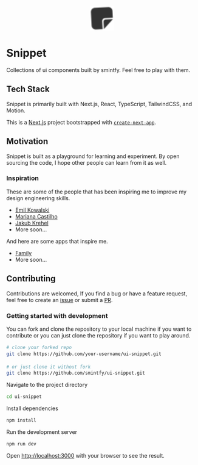 <p align="center">
  <picture>
    <img src="app/icon.svg" alt="Snippet logo" width="64"/>
  </picture>
</p>

# Snippet

Collections of ui components built by smintfy. Feel free to play with them.

## Tech Stack

Snippet is primarily built with Next.js, React, TypeScript, TailwindCSS, and Motion.

This is a [Next.js](https://nextjs.org) project bootstrapped with [`create-next-app`](https://nextjs.org/docs/app/api-reference/cli/create-next-app).

## Motivation

Snippet is built as a playground for learning and experiment. By open sourcing the code, I hope other people can learn from it as well.

### Inspiration

These are some of the people that has been inspiring me to improve my design engineering skills.

- [Emil Kowalski](https://x.com/emilkowalski_)
- [Mariana Castilho](https://x.com/mrncst)
- [Jakub Krehel](https://x.com/jakubkrehel)
- More soon...

And here are some apps that inspire me.

- [Family](https://family.co/)
- More soon...

## Contributing

Contributions are welcomed, If you find a bug or have a feature request, feel free to create an [issue](https://github.com/Smintfy/ui-snippet/issues) or submit a [PR](https://github.com/Smintfy/ui-snippet/pulls).

### Getting started with development

You can fork and clone the repository to your local machine if you want to contribute or you can just clone the repository if you want to play around.

```bash
# clone your forked repo
git clone https://github.com/your-username/ui-snippet.git

# or just clone it without fork
git clone https://github.com/smintfy/ui-snippet.git
```

Navigate to the project directory

```bash
cd ui-snippet
```

Install dependencies

```bash
npm install
```

Run the development server

```bash
npm run dev
```

Open [http://localhost:3000](http://localhost:3000) with your browser to see the result.
